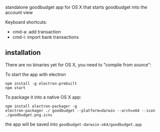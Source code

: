 standalone goodbudget app for OS X that starts goodbudget into the account view

Keyboard shortcuts:

- cmd-a: add transaction
- cmd-i: import bank transactions

## installation

There are no binaries yet for OS X, you need to "compile from source":

To start the app with electron

```
npm install -g electron-prebuilt
npm start
```

To package it into a native OS X app:

```
npm install electron-packager -g
electron-packager ./ goodbudget --platform=darwin --arch=x64 --icon ./goodbudget.png.icns
```

the app will be saved into `goodbudget-darwsin-x64/goodbudget.app`